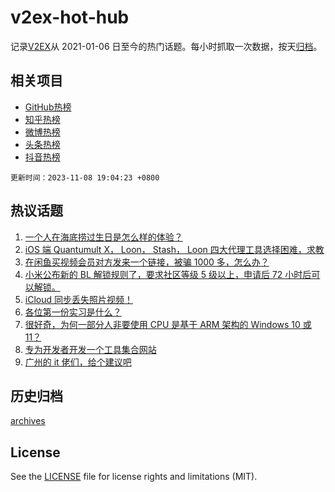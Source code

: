 # v2ex-hot-hub

 记录[V2EX](https://www.v2ex.com/)从 2021-01-06 日至今的热门话题。每小时抓取一次数据，按天[归档](archives)。
 
 ## 相关项目

- [GitHub热榜](https://github.com/snaildev/github-hot-hub)
- [知乎热榜](https://github.com/snaildev/zhihu-hot-hub)
- [微博热榜](https://github.com/snaildev/weibo-hot-hub)
- [头条热榜](https://github.com/snaildev/toutiao-hot-hub)
- [抖音热榜](https://github.com/snaildev/douyin-hot-hub)


 `更新时间：2023-11-08 19:04:23 +0800`

## 热议话题

1. [一个人在海底捞过生日是怎么样的体验？](https://www.v2ex.com/t/989704)
1. [iOS 端 Quantumult X， Loon， Stash， Loon 四大代理工具选择困难，求教](https://www.v2ex.com/t/989650)
1. [在闲鱼买视频会员对方发来一个链接，被骗 1000 多，怎么办？](https://www.v2ex.com/t/989888)
1. [小米公布新的 BL 解锁规则了，要求社区等级 5 级以上，申请后 72 小时后可以解锁。](https://www.v2ex.com/t/989944)
1. [iCloud 同步丢失照片视频！](https://www.v2ex.com/t/989794)
1. [各位第一份实习是什么？](https://www.v2ex.com/t/989743)
1. [很好奇，为何一部分人非要使用 CPU 是基于 ARM 架构的 Windows 10 或 11？](https://www.v2ex.com/t/989698)
1. [专为开发者开发一个工具集合网站](https://www.v2ex.com/t/989720)
1. [广州的 it 佬们，给个建议吧](https://www.v2ex.com/t/989733)

## 历史归档

[archives](archives)

## License

See the [LICENSE](LICENSE) file for license rights and limitations (MIT).
